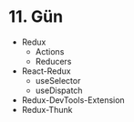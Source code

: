 # 11. Gün 
- Redux
  - Actions
  - Reducers
- React-Redux
  - useSelector
  - useDispatch
- Redux-DevTools-Extension
- Redux-Thunk